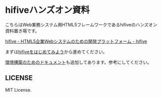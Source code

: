 # hifiveハンズオン資料

こちらはWeb業務システム用HTML5フレームワークであるhifiveのハンズオン資料置き場です。

[hifive - HTML5企業Webシステムのための開発プラットフォーム - hifive](http://www.htmlhifive.com/)

まずは[hifiveをはじめてみよう](./1.md)から進めてください。

[環境構築のためのドキュメント](./9.md)も追加してあります。参考にしてください。

## LICENSE

MIT License.
